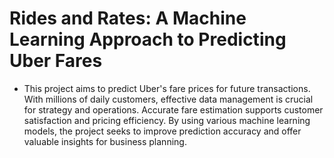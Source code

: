 # Rides and Rates: A Machine Learning Approach to Predicting Uber Fares
- This project aims to predict Uber's fare prices for future transactions. With millions of daily customers, effective data management is crucial for strategy and operations. Accurate fare estimation supports customer satisfaction and pricing efficiency. By using various machine learning models, the project seeks to improve prediction accuracy and offer valuable insights for business planning.


